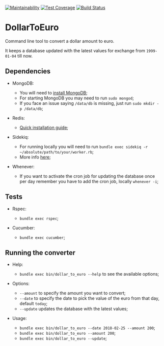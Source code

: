 [![Maintainability](https://api.codeclimate.com/v1/badges/a0b7d744a73e42bb731d/maintainability)](https://codeclimate.com/github/nisevi/dollar_to_euro/maintainability) [![Test Coverage](https://api.codeclimate.com/v1/badges/a0b7d744a73e42bb731d/test_coverage)](https://codeclimate.com/github/nisevi/dollar_to_euro/test_coverage) [![Build Status](https://semaphoreci.com/api/v1/nisevi/dollar_to_euro/branches/master/shields_badge.svg)](https://semaphoreci.com/nisevi/dollar_to_euro)

# DollarToEuro

Command line tool to convert a dollar amount to euro.

It keeps a database updated with the latest values for exchange from `1999-01-04` till now.

## Dependencies

- MongoDB:
    - You will need to [install MongoDB](https://docs.mongodb.com/manual/tutorial/install-mongodb-on-ubuntu/);
    - For starting MongoDB you may need to run `sudo mongod`;
    - If you face an issue saying `/data/db` is missing, just run `sudo mkdir -p /data/db`;

- Redis:
    - [Quick installation guide](https://redis.io/topics/quickstart);

- Sidekiq:
    - For running locally you will need to run `bundle exec sidekiq -r ~/absolute/path/to/your/worker.rb`;
    - More info [here](https://www.youtube.com/watch?v=bfPb1zD91Rg&list=PLjeHh2LSCFrWGT5uVjUuFKAcrcj5kSai1); 

- Whenever:
    - If you want to activate the cron job for updating the database once per day remember you have to add the cron job, locally `whenever -i`;

## Tests

- Rspec:
    - `bundle exec rspec`;

- Cucumber:
    - `bundle exec cucumber`;

## Running the converter

- Help:
    - `bundle exec bin/dollar_to_euro --help` to see the available options;

- Options:
    - `--amount` to specify the amount you want to convert;
    - `--date` to specify the date to pick the value of the euro from that day, default `today`;
    - `--update` updates the database with the latest values;

- Usage:
    - `bundle exec bin/dollar_to_euro --date 2018-02-25 --amount 200`;
    - `bundle exec bin/dollar_to_euro --amount 200`;
    - `bundle exec bin/dollar_to_euro --update`;